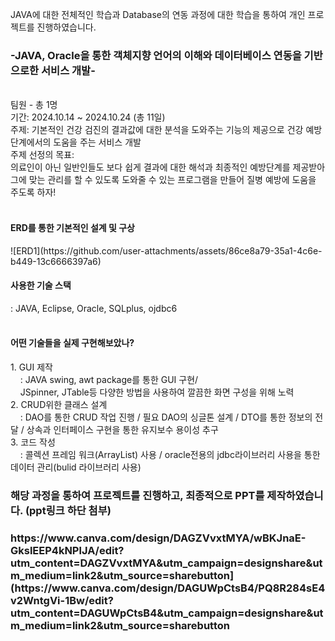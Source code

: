 JAVA에 대한 전체적인 학습과 Database의 연동 과정에 대한 학습을 통하여 개인 프로젝트를 진행하였습니다.</br>
<h3>-JAVA, Oracle을 통한 객체지향 언어의 이해와 데이터베이스 연동을 기반으로한 서비스 개발-</h3></br>
팀원 - 총 1명</br>
기간: 2024.10.14 ~ 2024.10.24 (총 11일)</br>
주제: 기본적인 건강 검진의 결과값에 대한 분석을 도와주는 기능의 제공으로 건강 예방단계에서의 도움을 주는 서비스 개발</br>
주제 선정의 목표: </br>
의료인이 아닌 일반인들도 보다 쉽게 결과에 대한 해석과 최종적인 예방단계를 제공받아 
그에 맞는 관리를 할 수 있도록 도와줄 수 있는 프로그램을 만들어 질병 예방에 도움을 주도록 하자!
</br></br>
<h4>ERD를 통한 기본적인 설계 및 구상</h4>
![ERD1](https://github.com/user-attachments/assets/86ce8a79-35a1-4c6e-b449-13c6666397a6)

<h4>사용한 기술 스택</h4>
: JAVA, Eclipse, Oracle, SQLplus, ojdbc6 </br>
</br>

<h4>어떤 기술들을 실제 구현해보았나?</h4>
<spna>1. GUI 제작</br>
         &nbsp;&nbsp;&nbsp; : JAVA swing, awt package를 통한 GUI 구현/</br>
         &nbsp;&nbsp;&nbsp; JSpinner, JTable등 다양한 방법을 사용하여 깔끔한 화면 구성을 위해 노력</spna>
<div>2. CRUD위한 클래스 설계 </br>
  &nbsp;&nbsp;&nbsp; : DAO를 통한 CRUD 작업 진행 / 필요 DAO의 싱글톤 설계  / DTO를 통한 정보의 전달 / 상속과 인터페이스 구현을 통한 유지보수 용이성 추구</div>
<div>3. 코드 작성 </br>
 &nbsp;&nbsp;&nbsp; : 콜렉션 프레임 워크(ArrayList) 사용 / oracle전용의 jdbc라이브러리 사용을 통한 데이터 관리(bulid 라이브러리 사용)</br>

  <h3>해당 과정을 통하여 프로젝트를 진행하고, 최종적으로 PPT를 제작하였습니다. (ppt링크 하단 첨부)</h3>
  <h3>https://www.canva.com/design/DAGZVvxtMYA/wBKJnaE-GkslEEP4kNPlJA/edit?utm_content=DAGZVvxtMYA&utm_campaign=designshare&utm_medium=link2&utm_source=sharebutton](https://www.canva.com/design/DAGUWpCtsB4/PQ8R284sE4v2WntgVi-1Bw/edit?utm_content=DAGUWpCtsB4&utm_campaign=designshare&utm_medium=link2&utm_source=sharebutton</h3>
